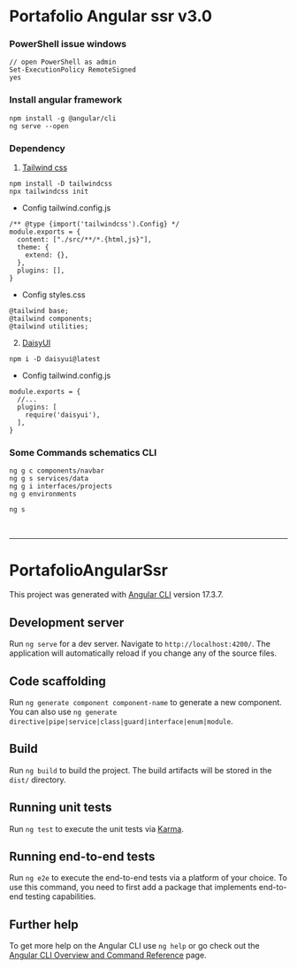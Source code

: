 # Portafolio Angular ssr v3.0

### PowerShell issue windows
```
// open PowerShell as admin
Set-ExecutionPolicy RemoteSigned
yes
```

### Install angular framework 
```
npm install -g @angular/cli
ng serve --open
```

### Dependency
1. [Tailwind css](https://tailwindcss.com/)
```
npm install -D tailwindcss
npx tailwindcss init
```
* Config tailwind.config.js
```
/** @type {import('tailwindcss').Config} */
module.exports = {
  content: ["./src/**/*.{html,js}"],
  theme: {
    extend: {},
  },
  plugins: [],
}
```
* Config styles.css
```
@tailwind base;
@tailwind components;
@tailwind utilities;
```
2. [DaisyUI](https://daisyui.com/)
```
npm i -D daisyui@latest
```
* Config tailwind.config.js
```
module.exports = {
  //...
  plugins: [
    require('daisyui'),
  ],
}
```
### Some Commands schematics CLI
```
ng g c components/navbar
ng g s services/data
ng g i interfaces/projects
ng g environments

ng s
```

<br>
<hr>

# PortafolioAngularSsr

This project was generated with [Angular CLI](https://github.com/angular/angular-cli) version 17.3.7.

## Development server

Run `ng serve` for a dev server. Navigate to `http://localhost:4200/`. The application will automatically reload if you change any of the source files.

## Code scaffolding

Run `ng generate component component-name` to generate a new component. You can also use `ng generate directive|pipe|service|class|guard|interface|enum|module`.

## Build

Run `ng build` to build the project. The build artifacts will be stored in the `dist/` directory.

## Running unit tests

Run `ng test` to execute the unit tests via [Karma](https://karma-runner.github.io).

## Running end-to-end tests

Run `ng e2e` to execute the end-to-end tests via a platform of your choice. To use this command, you need to first add a package that implements end-to-end testing capabilities.

## Further help

To get more help on the Angular CLI use `ng help` or go check out the [Angular CLI Overview and Command Reference](https://angular.io/cli) page.
